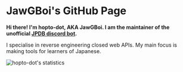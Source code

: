 # JawGBoi's GitHub Page

**Hi there! I'm hopto-dot, AKA JawGBoi. I am the maintainer of the unofficial [JPDB discord bot](https://github.com/hopto-dot/JPDB-Discord-Bot).**

I specialise in reverse engineering closed web APIs. My main focus is making tools for learners of Japanese.

![hopto-dot's statistics](https://github-readme-stats.vercel.app/api?username=hopto-dot&show_icons=true&theme=onedark)
